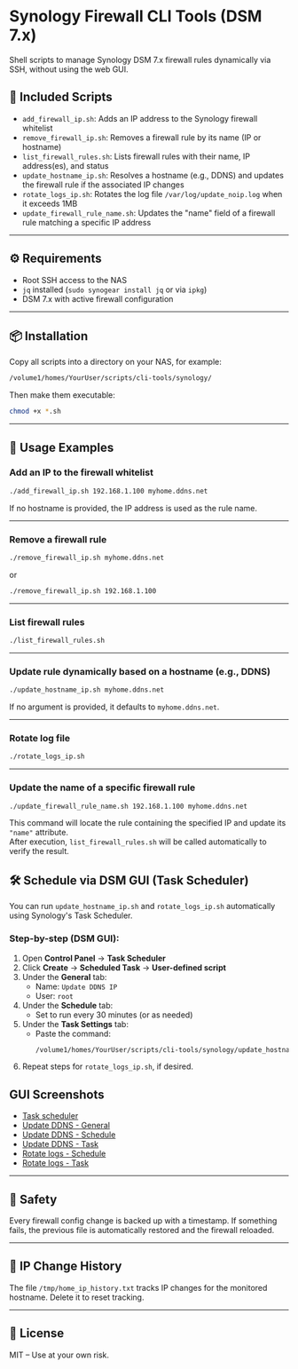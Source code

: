 # Synology Firewall CLI Tools (DSM 7.x)

Shell scripts to manage Synology DSM 7.x firewall rules dynamically via SSH, without using the web GUI.

## 🔧 Included Scripts

- `add_firewall_ip.sh`: Adds an IP address to the Synology firewall whitelist
- `remove_firewall_ip.sh`: Removes a firewall rule by its name (IP or hostname)
- `list_firewall_rules.sh`: Lists firewall rules with their name, IP address(es), and status
- `update_hostname_ip.sh`: Resolves a hostname (e.g., DDNS) and updates the firewall rule if the associated IP changes
- `rotate_logs_ip.sh`: Rotates the log file `/var/log/update_noip.log` when it exceeds 1MB
- `update_firewall_rule_name.sh`: Updates the "name" field of a firewall rule matching a specific IP address


---

## ⚙️ Requirements

- Root SSH access to the NAS
- `jq` installed (`sudo synogear install jq` or via `ipkg`)
- DSM 7.x with active firewall configuration

---

## 📦 Installation

Copy all scripts into a directory on your NAS, for example:

```bash
/volume1/homes/YourUser/scripts/cli-tools/synology/
```

Then make them executable:

```bash
chmod +x *.sh
```

---

## 🧪 Usage Examples

### Add an IP to the firewall whitelist

```bash
./add_firewall_ip.sh 192.168.1.100 myhome.ddns.net
```

If no hostname is provided, the IP address is used as the rule name.

---

### Remove a firewall rule

```bash
./remove_firewall_ip.sh myhome.ddns.net
```

or

```bash
./remove_firewall_ip.sh 192.168.1.100
```

---

### List firewall rules

```bash
./list_firewall_rules.sh
```

---

### Update rule dynamically based on a hostname (e.g., DDNS)

```bash
./update_hostname_ip.sh myhome.ddns.net
```

If no argument is provided, it defaults to `myhome.ddns.net`.

---

### Rotate log file

```bash
./rotate_logs_ip.sh
```


---

### Update the name of a specific firewall rule

```bash
./update_firewall_rule_name.sh 192.168.1.100 myhome.ddns.net
```

This command will locate the rule containing the specified IP and update its `"name"` attribute.  
After execution, `list_firewall_rules.sh` will be called automatically to verify the result.


## 🛠️ Schedule via DSM GUI (Task Scheduler)

You can run `update_hostname_ip.sh` and `rotate_logs_ip.sh` automatically using Synology's Task Scheduler.

### Step-by-step (DSM GUI):

1. Open **Control Panel** → **Task Scheduler**
2. Click **Create** → **Scheduled Task** → **User-defined script**
3. Under the **General** tab:
   - Name: `Update DDNS IP`
   - User: `root`
4. Under the **Schedule** tab:
   - Set to run every 30 minutes (or as needed)
5. Under the **Task Settings** tab:
   - Paste the command:
     ```bash
     /volume1/homes/YourUser/scripts/cli-tools/synology/update_hostname_ip.sh
     ```
6. Repeat steps for `rotate_logs_ip.sh`, if desired.


## GUI Screenshots

- [Task scheduler](screenshots/chrome_WnCAkr6PxU.png)
- [Update DDNS - General](screenshots/chrome_d9BmIjVpfx.png)
- [Update DDNS - Schedule](screenshots/chrome_kDxHyPqbSJ.png)
- [Update DDNS - Task](screenshots/chrome_rvF9eaVECz.png)
- [Rotate logs - Schedule](screenshots/chrome_8nY67MK55r.png)
- [Rotate logs - Task](screenshots/chrome_NKUCBflL0W.png)

---

## 🔐 Safety

Every firewall config change is backed up with a timestamp. If something fails, the previous file is automatically restored and the firewall reloaded.

---

## 🧾 IP Change History

The file `/tmp/home_ip_history.txt` tracks IP changes for the monitored hostname. Delete it to reset tracking.

---

## 📝 License

MIT – Use at your own risk.